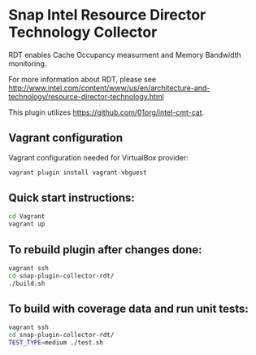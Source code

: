<!--
 Copyright (c) 2017 Intel Corporation

 Licensed under the Apache License, Version 2.0 (the "License");
 you may not use this file except in compliance with the License.
 You may obtain a copy of the License at

      http://www.apache.org/licenses/LICENSE-2.0

 Unless required by applicable law or agreed to in writing, software
 distributed under the License is distributed on an "AS IS" BASIS,
 WITHOUT WARRANTIES OR CONDITIONS OF ANY KIND, either express or implied.
 See the License for the specific language governing permissions and
 limitations under the License.
-->

# Snap Intel Resource Director Technology Collector

RDT enables Cache Occupancy measurment and Memory Bandwidth monitoring.

For more information about RDT, please see http://www.intel.com/content/www/us/en/architecture-and-technology/resource-director-technology.html

This plugin utilizes https://github.com/01org/intel-cmt-cat.

## Vagrant configuration
Vagrant configuration needed for VirtualBox provider:
```bash
vagrant plugin install vagrant-vbguest
```

## Quick start instructions:
```bash
cd Vagrant
vagrant up
```

## To rebuild plugin after changes done:
```bash
vagrant ssh
cd snap-plugin-collector-rdt/
./build.sh
```

## To build with coverage data and run unit tests:
```bash
vagrant ssh
cd snap-plugin-collector-rdt/
TEST_TYPE=medium ./test.sh
```

